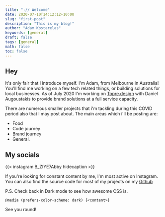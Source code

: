 ```yaml
---
title: ":// Welcome"
date: 2020-07-10T14:12:12+10:00
slug: "first-post"
description: "This is my blog!"
author: "Adam Kostarelas"
keywords: [general]
draft: false
tags: [general]
math: false
toc: false
---
```

<script>hljs.initHighlightingOnLoad();</script>
## Hey

It's only fair that I introduce myself. I'm Adam, from Melbourne in Australia!
You'll find me working on a few tech related things, or building solutions for local businesses.
As of July 2020 I'm working on [Topre.design](https://topre.design) with Daniel Augoustakis to provide brand solutions at a full service capacity.

There are numerous smaller projects that i'm tackling during this COVID period also that I may post about.
The main areas which i'll be posting are:

- Food
- Code journey
- Brand journey
- General.

## My socials
{{< instagram B_ZIYE7Abby hidecaption >}}

If you're looking for constant content by me, I'm most active on Instagram.
You can also find the source code for most of my projects on my [Github](https://github.com/AdamXweb)

P.S. Check back in Dark mode to see how awesome CSS is.
```
@media (prefers-color-scheme: dark) {<content>}
```


See you round!